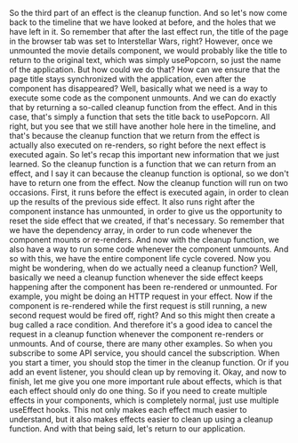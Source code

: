 So the third part
of an effect is the cleanup function.
And so let's now come back to the timeline
that we have looked at before,
and the holes that we have left in it.
So remember that after the last effect run,
the title of the page in the browser tab was set
to Interstellar Wars, right?
However, once we unmounted the movie details component,
we would probably like the title to return
to the original text, which was simply usePopcorn,
so just the name of the application.
But how could we do that?
How can we ensure that the page title stays synchronized
with the application,
even after the component has disappeared?
Well, basically what we need is a way to execute some code
as the component unmounts.
And we can do exactly that
by returning a so-called cleanup function from the effect.
And in this case, that's simply a function
that sets the title back to usePopcorn.
All right, but you see that we still have another hole here
in the timeline, and that's because the cleanup function
that we return from the effect is actually also executed
on re-renders,
so right before the next effect is executed again.
So let's recap this important new information
that we just learned.
So the cleanup function is a function
that we can return from an effect,
and I say it can because the cleanup function is optional,
so we don't have to return one from the effect.
Now the cleanup function will run on two occasions.
First, it runs before the effect is executed again,
in order to clean up the results
of the previous side effect.
It also runs right
after the component instance has unmounted,
in order to give us the opportunity to reset the side effect
that we created, if that's necessary.
So remember that we have the dependency array,
in order to run code whenever the component mounts
or re-renders.
And now with the cleanup function, we also have a way
to run some code whenever the component unmounts.
And so with this,
we have the entire component life cycle covered.
Now you might be wondering,
when do we actually need a cleanup function?
Well, basically we need a cleanup function
whenever the side effect keeps happening
after the component has been re-rendered or unmounted.
For example, you might be doing an HTTP request
in your effect.
Now if the component is re-rendered
while the first request is still running,
a new second request would be fired off, right?
And so this might then create a bug called a race condition.
And therefore it's a good idea to cancel the request
in a cleanup function whenever the component re-renders
or unmounts.
And of course, there are many other examples.
So when you subscribe to some API service,
you should cancel the subscription.
When you start a timer,
you should stop the timer in the cleanup function.
Or if you add an event listener,
you should clean up by removing it.
Okay, and now to finish,
let me give you one more important rule about effects,
which is that each effect should only do one thing.
So if you need to create multiple effects
in your components, which is completely normal,
just use multiple useEffect hooks.
This not only makes each effect much easier to understand,
but it also makes effects easier
to clean up using a cleanup function.
And with that being said, let's return to our application.
